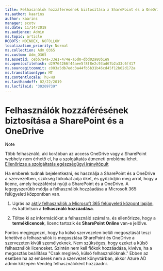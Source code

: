 ```yaml
---
title: Felhasználók hozzáférésének biztosítása a SharePoint és a OneDrive
ms.author: kaarins
author: kaarins
manager: scotv
ms.date: 11/14/2018
ms.audience: Admin
ms.topic: article
ROBOTS: NOINDEX, NOFOLLOW
localization_priority: Normal
ms.collection: Adm_O365
ms.custom: Adm_O365
ms.assetid: cebb7a4a-33e1-474e-a5d0-dbd02a80b1e9
ms.openlocfilehash: d29764266f44aee5f8f8e2c93ad67b2a33c6f417
ms.sourcegitcommit: c003a5db7edc3a44fb5b31b46cd45f12b62d172a
ms.translationtype: MT
ms.contentlocale: hu-HU
ms.lasthandoff: 02/22/2019
ms.locfileid: "30209739"
---
```

# <a name="give-users-access-to-sharepoint-and-onedrive"></a>Felhasználók hozzáférésének biztosítása a SharePoint és a OneDrive

> [!NOTE]
> Több felhasználó, aki korábban az access OneDrive vagy a SharePoint webhely nem érhető el, ha a szolgáltatás átmeneti probléma lehet. [Ellenőrizze a szolgáltatás egészségügyi irányítópult](https://portal.office.com/adminportal/home#/servicehealth)
  
Ha emberek tudnak bejelentkezni, és használja a SharePoint és a OneDrive a szervezetben, szükség fiókokat adja őket, és győződjön meg arról, hogy a licenc, amely hozzáférést nyújt a SharePoint és a OneDrive. A legegyszerűbb módja a felhasználók hozzáadása a Microsoft 365 felügyeleti központban van.
  
1. Ugrás az [aktív felhasználók a Microsoft 365 felügyeleti központ lapján](https://portal.office.com/adminportal/home#/users), és kattintson a **felhasználó hozzáadása**.
    
2. Töltse ki az információkat a felhasználó számára, és ellenőrizze, hogy a **terméklicencek**, licenc tartozik és **SharePoint Online** van-e jelölve. 
    
Fontos megjegyezni, hogy ha külső szervezeten belüli megosztását teszi lehetővé a felhasználók is megosztása SharePoint és OneDrive a szervezeten kívüli személyeknek. Nem szükséges, hogy ezeket a külső felhasználók licenceket. Szintén nem kell fiókok hozzáadása, kivéve, ha a megosztás beállítása "Csak meglévő, külső felhasználóknak." Ebben az esetben ha az emberek nem a szervezet könyvtárban, akkor Azure AD admin közepén Vendég felhasználóként hozzáadni.
  


